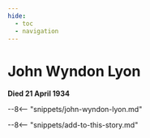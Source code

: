 ```yaml
---
hide:
  - toc
  - navigation 
---
```


# John Wyndon Lyon

**Died 21 April 1934**

--8<-- "snippets/john-wyndon-lyon.md"

--8<-- "snippets/add-to-this-story.md"